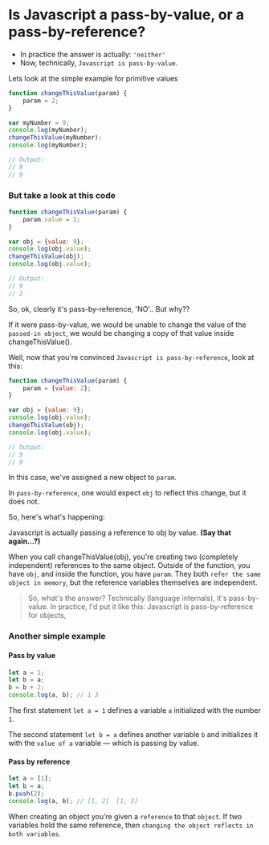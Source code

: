 # Is Javascript a pass-by-value, or a pass-by-reference?

 * In practice the answer is actually: ```'neither'```
 * Now, technically, ```Javascript is pass-by-value```.

Lets look at the simple example for primitive values

```javascript
function changeThisValue(param) {  
    param = 2;
}

var myNumber = 9;  
console.log(myNumber);  
changeThisValue(myNumber);  
console.log(myNumber);

// Output:
// 9
// 9
```

### But take a look at this code

```javascript
function changeThisValue(param) {  
    param.value = 2;
}

var obj = {value: 9};
console.log(obj.value);
changeThisValue(obj);
console.log(obj.value);

// Output:
// 9
// 2
```

So, ok, clearly it's pass-by-reference, 'NO'.. But why??

If it were pass-by-value, we would be unable to change the value of the ```passed-in object```, we would be changing a copy of that value inside changeThisValue().

Well, now that you're convinced ```Javascript is pass-by-reference```, look at this:

```javascript
function changeThisValue(param) {  
    param = {value: 2};
}

var obj = {value: 9};  
console.log(obj.value);  
changeThisValue(obj);  
console.log(obj.value);

// Output:
// 9
// 9
```
In this case, we've assigned a new object to ```param```.

In ```pass-by-reference```, one would expect ```obj``` to reflect this change, but it does not.

So, here's what's happening:

Javascript is actually passing a reference to obj by value. <b>(Say that again...?)</b>

When you call changeThisValue(obj), you're creating two (completely independent) references to the same object. Outside of the function, you have ```obj```, and inside the function, you have ```param```. They both ```refer the same object in memory```, but the reference variables themselves are independent.

>So, what's the answer? Technically (language internals), it's pass-by-value. In practice, I'd put it like this: Javascript is pass-by-reference for objects, 


### Another simple example

#### Pass by value

```js
let a = 1;
let b = a;
b = b + 2;
console.log(a, b); // 1 3
```
The first statement `let a = 1` defines a variable `a` initialized with the number `1`.

The second statement `let b = a` defines another variable `b` and initializes it with the `value of a` variable — which is passing by value. 

#### Pass by reference

```js
let a = [1];
let b = a;
b.push(2);
console.log(a, b); // [1, 2]  [1, 2]
```
When creating an object you’re given a `reference` to that `object`. If two variables hold the same reference, then `changing the object reflects in both variables`.
